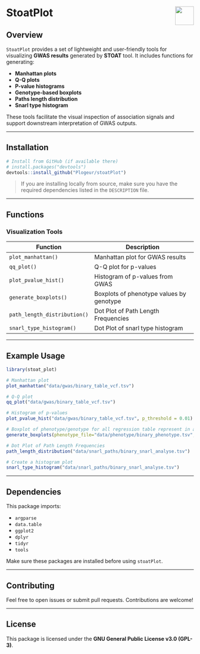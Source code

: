 # StoatPlot <img src="https://www.r-project.org/logo/Rlogo.png" align="right" height="50"/>

<!-- **Version**: 0.1.0  
**License**: GPL-3  
**Author**: Matis Alias-Bagarre  
**Contact**: matis.alias-bagarre@inserm.fr
-->

## Overview

`StoatPlot` provides a set of lightweight and user-friendly tools for visualizing **GWAS results** generated by **STOAT** tool. It includes functions for generating:

- **Manhattan plots**
- **Q-Q plots**
- **P-value histograms**
- **Genotype-based boxplots**
- **Paths length distribution**
- **Snarl type histogram**

These tools facilitate the visual inspection of association signals and support downstream interpretation of GWAS outputs.

---

## Installation

<!-- DEV COMMAND
# install.packages("devtools")
usethis::create_package("StoatPlot")
devtools::load_all()
devtools::document()
devtools::check()
devtools::test()
usethis::use_test()
devtools::build()
-->

```r
# Install from GitHub (if available there)
# install.packages("devtools")
devtools::install_github("Plogeur/stoatPlot")
```

> If you are installing locally from source, make sure you have the required dependencies listed in the `DESCRIPTION` file.

---

## Functions

### Visualization Tools

| Function                        | Description                                        |
| ------------------------------- | -------------------------------------------------- |
| `plot_manhattan()`              | Manhattan plot for GWAS results                    |
| `qq_plot()`                     | Q-Q plot for p-values                              |
| `plot_pvalue_hist()`            | Histogram of p-values from GWAS                    |
| `generate_boxplots()`           | Boxplots of phenotype values by genotype           |
| `path_length_distribution()`    | Dot Plot of Path Length Frequencies                |
| `snarl_type_histogram()`        | Dot Plot of snarl type histogram                   |

---

## Example Usage

```r
library(stoat_plot)

# Manhattan plot 
plot_manhattan("data/gwas/binary_table_vcf.tsv")

# Q-Q plot
qq_plot("data/gwas/binary_table_vcf.tsv")

# Histogram of p-values
plot_pvalue_hist("data/gwas/binary_table_vcf.tsv", p_threshold = 0.01)

# Boxplot of phenotype/genotype for all regression table represent in a dir
generate_boxplots(phenotype_file="data/phenotype/binary_phenotype.tsv", dir_path="data/regression")

# Dot Plot of Path Length Frequencies
path_length_distribution("data/snarl_paths/binary_snarl_analyse.tsv")

# Create a histogram plot
snarl_type_histogram("data/snarl_paths/binary_snarl_analyse.tsv")
```

---

## Dependencies

This package imports:

* `argparse`
* `data.table`
* `ggplot2`
* `dplyr`
* `tidyr`
* `tools`

Make sure these packages are installed before using `stoatPlot`.

---

## Contributing

Feel free to open issues or submit pull requests. Contributions are welcome!

---

## License

This package is licensed under the **GNU General Public License v3.0 (GPL-3)**.
